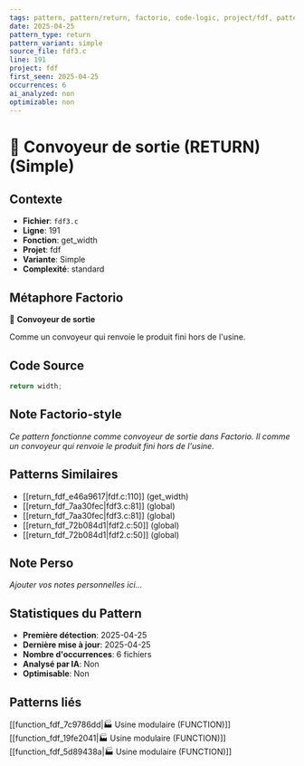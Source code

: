 ```yaml
---
tags: pattern, pattern/return, factorio, code-logic, project/fdf, pattern/variant/simple
date: 2025-04-25
pattern_type: return
pattern_variant: simple
source_file: fdf3.c
line: 191
project: fdf
first_seen: 2025-04-25
occurrences: 6
ai_analyzed: non
optimizable: non
---
```


# 🚚 Convoyeur de sortie (RETURN) (Simple)

## Contexte
- **Fichier**: `fdf3.c`
- **Ligne**: 191
- **Fonction**: get_width
- **Projet**: fdf
- **Variante**: Simple
- **Complexité**: standard

## Métaphore Factorio
🚚 **Convoyeur de sortie**

Comme un convoyeur qui renvoie le produit fini hors de l'usine.

## Code Source
```c
return width;
```

## Note Factorio-style
*Ce pattern fonctionne comme convoyeur de sortie dans Factorio. Il comme un convoyeur qui renvoie le produit fini hors de l'usine.*

## Patterns Similaires
- [[return_fdf_e46a9617|fdf.c:110]] (get_width)
- [[return_fdf_7aa30fec|fdf3.c:81]] (global)
- [[return_fdf_7aa30fec|fdf3.c:81]] (global)
- [[return_fdf_72b084d1|fdf2.c:50]] (global)
- [[return_fdf_72b084d1|fdf2.c:50]] (global)

## Note Perso
*Ajouter vos notes personnelles ici...*

## Statistiques du Pattern
- **Première détection**: 2025-04-25
- **Dernière mise à jour**: 2025-04-25
- **Nombre d'occurrences**: 6 fichiers
- **Analysé par IA**: Non
- **Optimisable**: Non

## Patterns liés
[[function_fdf_7c9786dd|🏭 Usine modulaire (FUNCTION)]]
[[function_fdf_19fe2041|🏭 Usine modulaire (FUNCTION)]]
[[function_fdf_5d89438a|🏭 Usine modulaire (FUNCTION)]]

